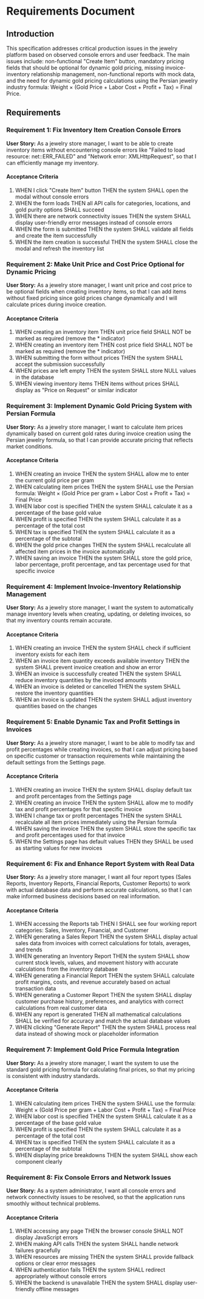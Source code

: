 # Requirements Document

## Introduction

This specification addresses critical production issues in the jewelry platform based on observed console errors and user feedback. The main issues include: non-functional "Create Item" button, mandatory pricing fields that should be optional for dynamic gold pricing, missing invoice-inventory relationship management, non-functional reports with mock data, and the need for dynamic gold pricing calculations using the Persian jewelry industry formula: Weight × (Gold Price + Labor Cost + Profit + Tax) = Final Price.

## Requirements

### Requirement 1: Fix Inventory Item Creation Console Errors

**User Story:** As a jewelry store manager, I want to be able to create inventory items without encountering console errors like "Failed to load resource: net::ERR_FAILED" and "Network error: XMLHttpRequest", so that I can efficiently manage my inventory.

#### Acceptance Criteria

1. WHEN I click "Create Item" button THEN the system SHALL open the modal without console errors
2. WHEN the form loads THEN all API calls for categories, locations, and gold purity options SHALL succeed
3. WHEN there are network connectivity issues THEN the system SHALL display user-friendly error messages instead of console errors
4. WHEN the form is submitted THEN the system SHALL validate all fields and create the item successfully
5. WHEN the item creation is successful THEN the system SHALL close the modal and refresh the inventory list

### Requirement 2: Make Unit Price and Cost Price Optional for Dynamic Pricing

**User Story:** As a jewelry store manager, I want unit price and cost price to be optional fields when creating inventory items, so that I can add items without fixed pricing since gold prices change dynamically and I will calculate prices during invoice creation.

#### Acceptance Criteria

1. WHEN creating an inventory item THEN unit price field SHALL NOT be marked as required (remove the * indicator)
2. WHEN creating an inventory item THEN cost price field SHALL NOT be marked as required (remove the * indicator)
3. WHEN submitting the form without prices THEN the system SHALL accept the submission successfully
4. WHEN prices are left empty THEN the system SHALL store NULL values in the database
5. WHEN viewing inventory items THEN items without prices SHALL display as "Price on Request" or similar indicator

### Requirement 3: Implement Dynamic Gold Pricing System with Persian Formula

**User Story:** As a jewelry store manager, I want to calculate item prices dynamically based on current gold rates during invoice creation using the Persian jewelry formula, so that I can provide accurate pricing that reflects market conditions.

#### Acceptance Criteria

1. WHEN creating an invoice THEN the system SHALL allow me to enter the current gold price per gram
2. WHEN calculating item prices THEN the system SHALL use the Persian formula: Weight × (Gold Price per gram + Labor Cost + Profit + Tax) = Final Price
3. WHEN labor cost is specified THEN the system SHALL calculate it as a percentage of the base gold value
4. WHEN profit is specified THEN the system SHALL calculate it as a percentage of the total cost
5. WHEN tax is specified THEN the system SHALL calculate it as a percentage of the subtotal
6. WHEN the gold price changes THEN the system SHALL recalculate all affected item prices in the invoice automatically
7. WHEN saving an invoice THEN the system SHALL store the gold price, labor percentage, profit percentage, and tax percentage used for that specific invoice

### Requirement 4: Implement Invoice-Inventory Relationship Management

**User Story:** As a jewelry store manager, I want the system to automatically manage inventory levels when creating, updating, or deleting invoices, so that my inventory counts remain accurate.

#### Acceptance Criteria

1. WHEN creating an invoice THEN the system SHALL check if sufficient inventory exists for each item
2. WHEN an invoice item quantity exceeds available inventory THEN the system SHALL prevent invoice creation and show an error
3. WHEN an invoice is successfully created THEN the system SHALL reduce inventory quantities by the invoiced amounts
4. WHEN an invoice is deleted or cancelled THEN the system SHALL restore the inventory quantities
5. WHEN an invoice is updated THEN the system SHALL adjust inventory quantities based on the changes

### Requirement 5: Enable Dynamic Tax and Profit Settings in Invoices

**User Story:** As a jewelry store manager, I want to be able to modify tax and profit percentages while creating invoices, so that I can adjust pricing based on specific customer or transaction requirements while maintaining the default settings from the Settings page.

#### Acceptance Criteria

1. WHEN creating an invoice THEN the system SHALL display default tax and profit percentages from the Settings page
2. WHEN creating an invoice THEN the system SHALL allow me to modify tax and profit percentages for that specific invoice
3. WHEN I change tax or profit percentages THEN the system SHALL recalculate all item prices immediately using the Persian formula
4. WHEN saving the invoice THEN the system SHALL store the specific tax and profit percentages used for that invoice
5. WHEN the Settings page has default values THEN they SHALL be used as starting values for new invoices

### Requirement 6: Fix and Enhance Report System with Real Data

**User Story:** As a jewelry store manager, I want all four report types (Sales Reports, Inventory Reports, Financial Reports, Customer Reports) to work with actual database data and perform accurate calculations, so that I can make informed business decisions based on real information.

#### Acceptance Criteria

1. WHEN accessing the Reports tab THEN I SHALL see four working report categories: Sales, Inventory, Financial, and Customer
2. WHEN generating a Sales Report THEN the system SHALL display actual sales data from invoices with correct calculations for totals, averages, and trends
3. WHEN generating an Inventory Report THEN the system SHALL show current stock levels, values, and movement history with accurate calculations from the inventory database
4. WHEN generating a Financial Report THEN the system SHALL calculate profit margins, costs, and revenue accurately based on actual transaction data
5. WHEN generating a Customer Report THEN the system SHALL display customer purchase history, preferences, and analytics with correct calculations from real customer data
6. WHEN any report is generated THEN all mathematical calculations SHALL be verified for accuracy and match the actual database values
7. WHEN clicking "Generate Report" THEN the system SHALL process real data instead of showing mock or placeholder information

### Requirement 7: Implement Gold Price Formula Integration

**User Story:** As a jewelry store manager, I want the system to use the standard gold pricing formula for calculating final prices, so that my pricing is consistent with industry standards.

#### Acceptance Criteria

1. WHEN calculating item prices THEN the system SHALL use the formula: Weight × (Gold Price per gram + Labor Cost + Profit + Tax) = Final Price
2. WHEN labor cost is specified THEN the system SHALL calculate it as a percentage of the base gold value
3. WHEN profit is specified THEN the system SHALL calculate it as a percentage of the total cost
4. WHEN tax is specified THEN the system SHALL calculate it as a percentage of the subtotal
5. WHEN displaying price breakdowns THEN the system SHALL show each component clearly

### Requirement 8: Fix Console Errors and Network Issues

**User Story:** As a system administrator, I want all console errors and network connectivity issues to be resolved, so that the application runs smoothly without technical problems.

#### Acceptance Criteria

1. WHEN accessing any page THEN the browser console SHALL NOT display JavaScript errors
2. WHEN making API calls THEN the system SHALL handle network failures gracefully
3. WHEN resources are missing THEN the system SHALL provide fallback options or clear error messages
4. WHEN authentication fails THEN the system SHALL redirect appropriately without console errors
5. WHEN the backend is unavailable THEN the system SHALL display user-friendly offline messages